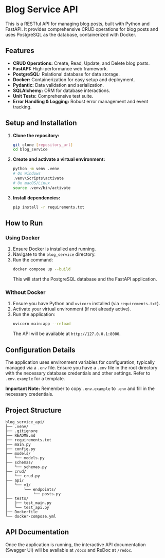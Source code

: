 # Blog Service API

This is a RESTful API for managing blog posts, built with Python and FastAPI. It provides comprehensive CRUD operations for blog posts and uses PostgreSQL as the database, containerized with Docker.

## Features

*   **CRUD Operations:** Create, Read, Update, and Delete blog posts.
*   **FastAPI:** High-performance web framework.
*   **PostgreSQL:** Relational database for data storage.
*   **Docker:** Containerization for easy setup and deployment.
*   **Pydantic:** Data validation and serialization.
*   **SQLAlchemy:** ORM for database interactions.
*   **Unit Tests:** Comprehensive test suite.
*   **Error Handling & Logging:** Robust error management and event tracking.

## Setup and Installation

1.  **Clone the repository:**
    ```bash
    git clone [repository_url]
    cd blog_service
    ```

2.  **Create and activate a virtual environment:**
    ```bash
    python -m venv .venv
    # On Windows
    .venv\Scripts\activate
    # On macOS/Linux
    source .venv/bin/activate
    ```

3.  **Install dependencies:**
    ```bash
    pip install -r requirements.txt
    ```

## How to Run

### Using Docker

1.  Ensure Docker is installed and running.
2.  Navigate to the `blog_service` directory.
3.  Run the command:
    ```bash
    docker compose up --build
    ```
    This will start the PostgreSQL database and the FastAPI application.

### Without Docker

1.  Ensure you have Python and `uvicorn` installed (via `requirements.txt`).
2.  Activate your virtual environment (if not already active).
3.  Run the application:
    ```bash
    uvicorn main:app --reload
    ```
    The API will be available at `http://127.0.0.1:8000`.

## Configuration Details

The application uses environment variables for configuration, typically managed via a `.env` file. Ensure you have a `.env` file in the root directory with the necessary database credentials and other settings. Refer to `.env.example` for a template.

**Important Note:** Remember to copy `.env.example` to `.env` and fill in the necessary credentials.

## Project Structure

```
blog_service_api/
├── .venv/
├── .gitignore
├── README.md
├── requirements.txt
├── main.py
├── config.py
├── models/
│   └── models.py
├── schemas/
│   └── schemas.py
├── crud/
│   └── crud.py
├── api/
│   └── v1/
│       └── endpoints/
│           └── posts.py
├── tests/
│   ├── test_main.py
│   └── test_api.py
├── Dockerfile
└── docker-compose.yml
```

## API Documentation

Once the application is running, the interactive API documentation (Swagger UI) will be available at `/docs` and ReDoc at `/redoc`.